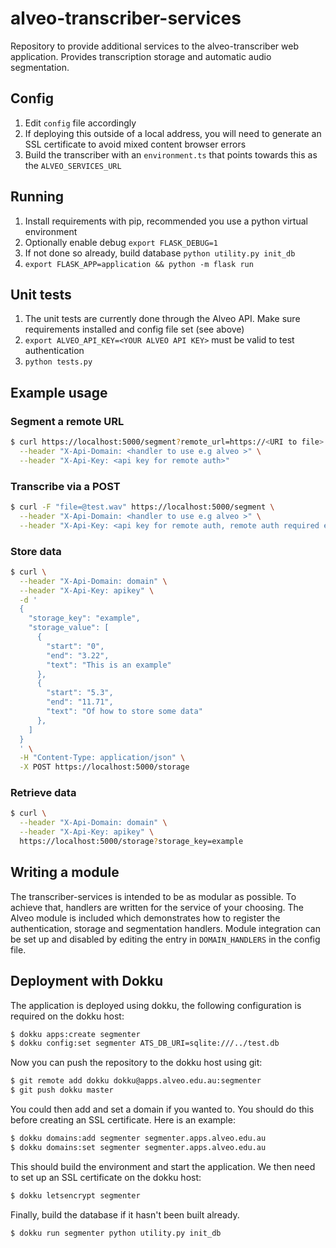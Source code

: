 # alveo-transcriber-services
Repository to provide additional services to the alveo-transcriber web application. Provides transcription storage and automatic audio segmentation.

## Config
1. Edit `config` file accordingly
2. If deploying this outside of a local address, you will need to generate an SSL certificate to avoid mixed content browser errors
3. Build the transcriber with an `environment.ts` that points towards this as the `ALVEO_SERVICES_URL` 

## Running
1. Install requirements with pip, recommended you use a python virtual environment
2. Optionally enable debug `export FLASK_DEBUG=1`
3. If not done so already, build database `python utility.py init_db`
4. `export FLASK_APP=application && python -m flask run`

## Unit tests
1. The unit tests are currently done through the Alveo API. Make sure requirements installed and config file set (see above)
2. `export ALVEO_API_KEY=<YOUR ALVEO API KEY>` must be valid to test authentication
3. `python tests.py`

## Example usage
### Segment a remote URL
```bash
$ curl https://localhost:5000/segment?remote_url=https://<URI to file> \
  --header "X-Api-Domain: <handler to use e.g alveo >" \
  --header "X-Api-Key: <api key for remote auth>"
```

### Transcribe via a POST
```bash
$ curl -F "file=@test.wav" https://localhost:5000/segment \
  --header "X-Api-Domain: <handler to use e.g alveo >" \
  --header "X-Api-Key: <api key for remote auth, remote auth required even for POST>"
```

### Store data
```bash
$ curl \
  --header "X-Api-Domain: domain" \
  --header "X-Api-Key: apikey" \
  -d '
  {
    "storage_key": "example",
    "storage_value": [
      {
        "start": "0",
        "end": "3.22",
        "text": "This is an example"
      },
      {
        "start": "5.3",
        "end": "11.71",
        "text": "Of how to store some data"
      },
    ]
  }
  ' \
  -H "Content-Type: application/json" \
  -X POST https://localhost:5000/storage
```

### Retrieve data
``` bash
$ curl \
  --header "X-Api-Domain: domain" \
  --header "X-Api-Key: apikey" \
  https://localhost:5000/storage?storage_key=example
```

## Writing a module
The transcriber-services is intended to be as modular as possible. To achieve that, handlers are written for the service of your choosing. The Alveo module is included which demonstrates how to register the authentication, storage and segmentation handlers. Module integration can be set up and disabled by editing the entry in `DOMAIN_HANDLERS` in the config file. 

## Deployment with Dokku
The application is deployed using dokku, the following configuration is required on the dokku host:

```bash
$ dokku apps:create segmenter
$ dokku config:set segmenter ATS_DB_URI=sqlite:///../test.db
```
Now you can push the repository to the dokku host using git:
```bash
$ git remote add dokku dokku@apps.alveo.edu.au:segmenter
$ git push dokku master
```
You could then add and set a domain if you wanted to. You should do this before creating an SSL certificate. Here is an example:
```bash
$ dokku domains:add segmenter segmenter.apps.alveo.edu.au
$ dokku domains:set segmenter segmenter.apps.alveo.edu.au
```
This should build the environment and start the application. We then need to set up an SSL certificate
on the dokku host:
```bash
$ dokku letsencrypt segmenter
```
Finally, build the database if it hasn't been built already.
```bash
$ dokku run segmenter python utility.py init_db
```
